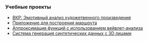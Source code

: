 
<!--
**blizliz/blizliz** is a ✨ _special_ ✨ repository because its `README.md` (this file) appears on your GitHub profile.

Here are some ideas to get you started:

- 🔭 I’m currently working on ...
- 🌱 I’m currently learning ...
- 👯 I’m looking to collaborate on ...
- 🤔 I’m looking for help with ...
- 💬 Ask me about ...
- 📫 How to reach me: ...
- 😄 Pronouns: ...
- ⚡ Fun fact: ...
-->

### Учебные проекты

- [ВКР: Эмотивный анализ художетвенного произведения](https://github.com/blizliz/sentiment-analysis)
- [Приложение для построения маршрута](https://github.com/blizliz/route_to_hell)
- [Аппроксимация функций с использованием вейвлет-анализа](https://github.com/blizliz/MAI/blob/master/NumMethods/CW/report.pdf)
- [Система генерация синтетических данных с 3D лицами](https://github.com/blizliz/3dface_dataset_generation)
